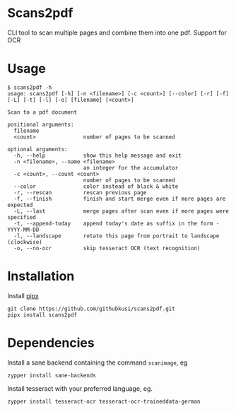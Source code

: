 # Scans2pdf
CLI tool to scan multiple pages and combine them into one pdf. Support for OCR


# Usage
    
    $ scans2pdf -h
    usage: scans2pdf [-h] [-n <filename>] [-c <count>] [--color] [-r] [-f] [-L] [-t] [-l] [-o] [filename] [<count>]
    
    Scan to a pdf document
    
    positional arguments:
      filename
      <count>               number of pages to be scanned

    optional arguments:
      -h, --help            show this help message and exit
      -n <filename>, --name <filename>
                            an integer for the accumulator
      -c <count>, --count <count>
                            number of pages to be scanned
      --color               color instead of black & white
      -r, --rescan          rescan previous page
      -f, --finish          finish and start merge even if more pages are expected
      -L, --last            merge pages after scan even if more pages were specified
      -t, --append-today    append today's date as suffix in the form -YYYY-MM-DD
      -l, --landscape       rotate this page from portrait to landscape (clockwise)
      -o, --no-ocr          skip tesseract OCR (text recognition)


# Installation
Install [pipx](https://pypa.github.io/pipx)



    git clone https://github.com/githubkusi/scans2pdf.git
    pipx install scans2pdf

# Dependencies
Install a sane backend containing the command ```scanimage```, eg



    zypper install sane-backends

Install tesseract with your preferred language, eg.



    zypper install tesseract-ocr tesseract-ocr-traineddata-german



